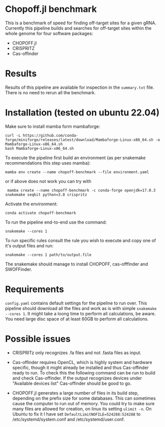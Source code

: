 # Chopoff.jl benchmark

This is a benchmark of speed for finding off-target sites for a given gRNA.
Currently this pipeline builds and searches for off-target sites within the whole genome for four software packages: 

* CHOPOFF.jl
* CRISPRITZ
* Cas-offinder

# Results

Results of this pipeline are available for inspection in the `summary.txt` file. There is no need to rerun all the benchmark.

# Installation (tested on ubuntu 22.04)

Make sure to install mamba form mambaforge:

```
curl -L https://github.com/conda-forge/miniforge/releases/latest/download/Mambaforge-Linux-x86_64.sh -o Mambaforge-Linux-x86_64.sh
bash Mambaforge-Linux-x86_64.sh
```

To execute the pipeline first build an environment (as per snakemake recommendations this step uses mamba):

`mamba env create --name chopoff-benchmark --file environment.yaml` 

or if above does not work you can try with

` mamba create --name chopoff-benchmark -c conda-forge openjdk=17.0.3 snakemake seqkit python=3.8 crispritz`

Activate the environment:

`conda activate chopoff-benchmark`

To run the pipeline end-to-end use the command:

`snakemake --cores 1`

To run specific rules consult the rule you wish to execute and copy one of it's output files and run:

`snakemake --cores 1 path/to/output.file`


The snakemake should manage to install CHOPOFF, cas-offfinder and SWOFFinder.

# Requirements

`config.yaml` contains default settings for the pipeline to run over. This pipeline should download all the files and work as is with simple `snakemake --cores 1`. It might take a loong time to perform all calculations, be aware. You need large disc space 
of at least 60GB to perform all calculations.

# Possible issues

* CRISPRITz only recognizes .fa files and not .fasta files as input.

* Cas-offinder requires OpenCL, which is highly system and hardware specific, though it might already be installed and thus Cas-offinder ready to run. To check this the following command can be run to build and check Cas-offinder. If the output recognizes devices under "Available devices list" Cas-offinder should be good to go. 

* CHOPOFF.jl generates a large number of files in its build step, depending on the prefix size for some databases. This can sometimes cause the computer to run out of memory. You could try to make sure many files are allowed for creation, on linux its setting `ulimit -n`.
On Ubuntu to fix it I have set `DefaultLimitNOFILE=524288:524288` to /etc/systemd/system.conf and /etc/systemd/user.conf.
